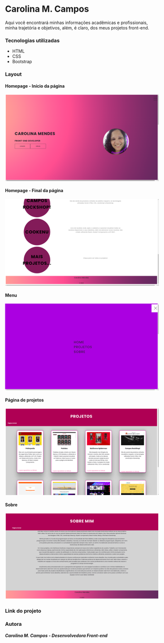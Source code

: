 # Carolina M. Campos

Aqui você encontrará minhas informações acadêmicas e profissionais, minha trajetória e objetivos, além, é claro, dos meus projetos front-end. 


### Tecnologias utilizadas
- HTML
- CSS
- Bootstrap

### Layout

#### Homepage - Início da página

<img src="./assets/prints/homepage-inicio.png" />


#### Homepage - Final da página

<img src="./assets/prints/homepage-final.png" />

#### Menu

<img src="./assets/prints/menu.png" />


#### Página de projetos

<img src="./assets/prints/projetos.png" />


#### Sobre

<img src="./assets/prints/sobre.png" />

### Link do projeto

### Autora

##### Carolina M. Campos - Desenvolvedora Front-end